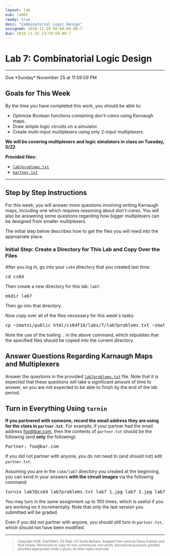```yaml
---
layout: lab
num: lab07
ready: true
desc: "Combinatorial Logic Design"
assigned: 2018-11-20 08:00:00.00-7
due: 2018-11-25 23:59:59.00-7
---
```

<h1>Lab 7: Combinatorial Logic Design</h1>
<hr>
<p>Due *Sunday* November 25 at 11:59:59 PM</p>

<h2>Goals for This Week</h2>
<p>By the time you have completed this work, you should be able to:</p>
<ul>
  <li>Optimize Boolean functions containing <i>don't-cares</i> using Karnaugh maps.</li>
  <li>Draw simple logic circuits on a simulator.</li>
  <li>Create multi-input multiplexers using only 2-input multiplexers.</li>
</ul>
<p><b>We will be covering multiplexers and logic simulators in class on Tuesday, 5/22</b></p>

<b>Provided files:</b>
<ul>
  <li><a href="lab7problems.txt"><code>lab7problems.txt</code></a></li>
  <li><a href="partner.txt"><code>partner.txt</code></a></li>
</ul>

<hr>
<h2>Step by Step Instructions</h2>
<p>
  For this week, you will answer more questions involving writing Karnaugh maps, including one which requires reasoning about <i>don't-cares</i>.
  You will also be answering some questions regarding how bigger multiplexers can be designed from smaller multiplexers.
</p>

<p>
  The initial step below describes how to get the files you will need into the appropriate place.
</p>

<h3>Initial Step: Create a Directory for This Lab and Copy Over the Files</h3>
<p>After you log in, go into your <code>cs64</code> directory that you created last time:</p>
<pre>
cd cs64
</pre>
<p>Then create a new directory for this lab: <code>lab7</code>:</p>
<pre>
mkdir lab7
</pre>
<p>Then go into that directory.</p>
<p>Now copy over all of the files necessary for this week's tasks:</p>
<pre>
cp ~zmatni/public_html/cs64f18/labs/7/lab7problems.txt ~zmatni/public_html/cs64f18/labs/7/partner.txt .
</pre>
<p>
  Note the use of the trailing <code>.</code> in the above command, which stipulates that the specified files should be copied into the current directory.
</p>

<h2>Answer Questions Regarding Karnaugh Maps and Multiplexers</h2>
<p>
  Answer the questions in the provided <a href="lab7problems.txt"><code>lab7problems.txt</code></a> file.
  Note that it is expected that these questions will take a significant amount of time to answer, so you are not expected to be able to finish by the end of the lab period.
</p>

<h2>Turn in Everything Using <code>turnin</code></h2>
<p>
  <b>If you partnered with someone, record the email address they are using for the class in <code>partner.txt</code>.</b>
  For example, if your partner had the email address <a href="foo@bar.com">foo@bar.com</a>, then the contents of <code>partner.txt</code> should be the following (and <b>only</b> the following):
</p>
<pre>
Partner: foo@bar.com
</pre>
<p>If you did not partner with anyone, you do not need to (and should not) edit <code>partner.txt</code>.</p>

<p>Assuming you are in the <code>cs64/lab7</code> directory you created at the beginning, you can send in your answers <b>with the circuit images</b> via the following command:</p>
<pre>
turnin lab7@cs64 lab7problems.txt lab7_1.jpg lab7_2.jpg lab7mux.jpg partner.txt
</pre>

<p>
  You may turn in the same assignment up to 100 times, which is useful if you are working on it incrementally.
  Note that only the last version you submitted will be graded.
</p>

<p>Even if you did not partner with anyone, you should still turn in <code>partner.txt</code>, which should not have been modified.</p>
    
<hr>
<blockquote>
  <p><font size="1">
  Copyright 2018, Ziad Matni, CS Dept, UC Santa Barbara. Adapted from work by Diana Franklin and Kyle Dewey. Permission to copy for non-commercial, non-profit, educational purposes granted, provided appropriate credit is given;  all other rights reserved.
  </font></p>
</blockquote>

